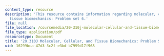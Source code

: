 ```yaml
---
content_type: resource
description: 'This resource contains information regarding molecular, cellular, and
  tissue biomechanics: Problem set 6.'
file: null
file_location: /coursemedia/20-310j-molecular-cellular-and-tissue-biomechanics-spring-2015/16299bca47d33c2fe3bdb7999d17f968_MIT20_310JS15_PS6.pdf
file_type: application/pdf
resourcetype: Document
title: '20.310J Molecular, Cellular, and Tissue Biomechanics: Problem Set 6'
uid: 16299bca-47d3-3c2f-e3bd-b7999d17f968
---
```

